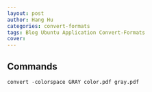 ```yaml
---
layout: post
author: Hang Hu
categories: convert-formats
tags: Blog Ubuntu Application Convert-Formats 
cover: 
---
```

## Commands

```
convert -colorspace GRAY color.pdf gray.pdf
```
